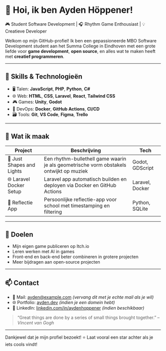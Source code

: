 # 👋 Hoi, ik ben Ayden Höppener!

🎮 Student Software Development | 🎧 Rhythm Game Enthousiast | 💡 Creatieve Developer

Welkom op mijn GitHub-profiel! Ik ben een gepassioneerde MBO Software Development student aan het Summa College in Eindhoven met een grote liefde voor **game development**, **open source**, en alles wat te maken heeft met **creatief programmeren**.

---

## 🔧 Skills & Technologieën

- 🖥️ Talen: **JavaScript**, **PHP**, **Python**, **C#**
- 🌐 Web: **HTML**, **CSS**, **Laravel**, **React**, **Tailwind CSS**
- 🎮 Games: **Unity**, **Godot**
- 🐳 DevOps: **Docker**, **GitHub Actions**, **CI/CD**
- 🗃️ Tools: **Git**, **VS Code**, **Figma**, **Trello**

---

## 🎯 Wat ik maak

| Project | Beschrijving | Tech |
|--------|--------------|------|
| 🎵 Just Shapes and Lights | Een rhythm-bullethell game waarin je als geometrische vorm obstakels ontwijkt op muziek | Godot, GDScript |
| 🌐 Laravel Docker Setup | Laravel app automatisch builden en deployen via Docker en GitHub Actions | Laravel, Docker |
| 📔 Reflectie App | Persoonlijke reflectie-app voor school met timestamping en filtering | Python, SQLite |

---

## 🚀 Doelen

- Mijn eigen game publiceren op Itch.io
- Leren werken met AI in games
- Front-end en back-end beter combineren in grotere projecten
- Meer bijdragen aan open-source projecten

---

## 📫 Contact

- 📧 Mail: ayden@example.com *(vervang dit met je echte mail als je wil)*
- 🌐 Portfolio: [ayden.dev](https://example.com) *(indien je een domein hebt)*
- 💬 LinkedIn: [linkedin.com/in/aydenhoppener](https://linkedin.com/in/aydenhoppener) *(indien beschikbaar)*

> “Great things are done by a series of small things brought together.” – *Vincent van Gogh*

---

Dankjewel dat je mijn profiel bezoekt! ⭐ Laat vooral een star achter als je iets cools vindt!

